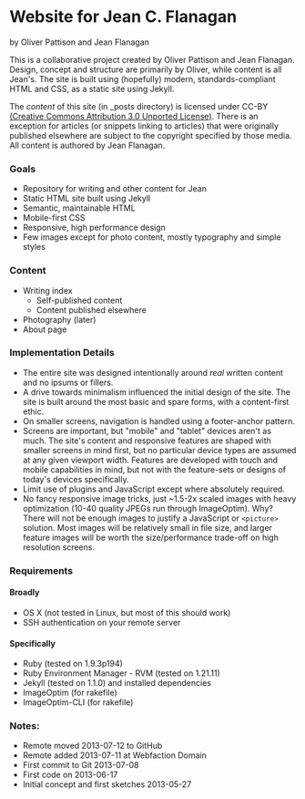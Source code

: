 # Website for Jean C. Flanagan

by Oliver Pattison and Jean Flanagan

This is a collaborative project created by Oliver Pattison and Jean Flanagan. Design, concept and structure are primarily by Oliver, while content is all Jean's. The site is built using (hopefully) modern, standards-compliant HTML and CSS, as a static site using Jekyll.

The *content* of this site (in _posts directory) is licensed under CC-BY [(Creative Commons Attribution 3.0 Unported License)](http://creativecommons.org/licenses/by/3.0/deed.en_US). There is an exception for articles (or snippets linking to articles) that were originally published elsewhere are subject to the copyright specified by those media. All content is authored by Jean Flanagan.

### Goals

- Repository for writing and other content for Jean
- Static HTML site built using Jekyll
- Semantic, maintainable HTML
- Mobile-first CSS
- Responsive, high performance design
- Few images except for photo content, mostly typography and simple styles

### Content

- Writing index
    - Self-published content
    - Content published elsewhere
- Photography (later)
- About page

### Implementation Details

- The entire site was designed intentionally around *real* written content and no ipsums or fillers.
- A drive towards minimalism influenced the initial design of the site. The site is built around the most basic and spare forms, with a content-first ethic.
- On smaller screens, navigation is handled using a footer-anchor pattern.
- Screens are important, but "mobile" and "tablet" devices aren't as much. The site's content and responsive features are shaped with smaller screens in mind first, but no particular device types are assumed at any given viewport width. Features are developed with touch and mobile capabilities in mind, but not with the feature-sets or designs of today's devices specifically.
- Limit use of plugins and JavaScript except where absolutely required.
- No fancy responsive image tricks, just ~1.5-2x scaled images with heavy optimization (10-40 quality JPEGs run through ImageOptim). Why? There will not be enough images to justify a JavaScript or `<picture>` solution. Most images will be relatively small in file size, and larger feature images will be worth the size/performance trade-off on high resolution screens.

### Requirements

#### Broadly

- OS X (not tested in Linux, but most of this should work)
- SSH authentication on your remote server

#### Specifically

- Ruby (tested on 1.9.3p194)
- Ruby Environment Manager - RVM (tested on 1.21.11)
- Jekyll (tested on 1.1.0) and installed dependencies
- ImageOptim (for rakefile)
- ImageOptim-CLI (for rakefile)

### Notes:

- Remote moved 2013-07-12 to GitHub
- Remote added 2013-07-11 at Webfaction Domain
- First commit to Git 2013-07-08
- First code on 2013-06-17
- Initial concept and first sketches 2013-05-27